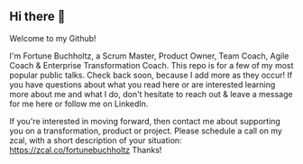 ## Hi there 👋

Welcome to my Github!

I'm Fortune Buchholtz, a Scrum Master, Product Owner, Team Coach, Agile Coach & Enterprise Transformation Coach. This repo is for a few of my most popular public talks. Check back soon, because I add more as they occur! If you have questions about what you read here or are interested learning more about me and what I do, don't hesitate to reach out & leave a message for me here or follow me on LinkedIn. 

If you're interested in moving forward, then contact me about supporting you on a transformation, product or project. Please schedule a call on my zcal, with a short description of your situation: https://zcal.co/fortunebuchholtz
Thanks!

<!--
**FortuneBuchholtz/FortuneBuchholtz** is a ✨ _special_ ✨ repository because its `README.md` (this file) appears on your GitHub profile.

Here are some ideas to get you started:

- 🔭 I’m currently working on ...
- 🌱 I’m currently learning ...
- 👯 I’m looking to collaborate on ...
- 🤔 I’m looking for help with ...
- 💬 Ask me about ...
- 📫 How to reach me: ...
- 😄 Pronouns: ...
- ⚡ Fun fact: ...
-->
